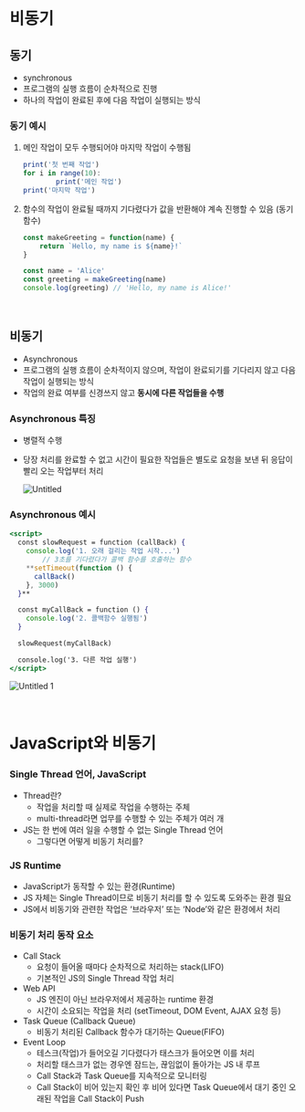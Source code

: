 # 비동기

## 동기
- synchronous
- 프로그램의 실행 흐름이 순차적으로 진행
- 하나의 작업이 완료된 후에 다음 작업이 실행되는 방식

### 동기 예시
1. 메인 작업이 모두 수행되어야 마지막 작업이 수행됨
    ```jsx
    print('첫 번째 작업')
    for i in range(10):
    		print('메인 작업')
    print('마지막 작업')
    ```
    
2. 함수의 작업이 완료될 때까지 기다렸다가 값을 반환해야 계속 진행할 수 있음 (동기 함수)
    ```jsx
    const makeGreeting = function(name) {
    	return `Hello, my name is ${name}!`
    }
    
    const name = 'Alice'
    const greeting = makeGreeting(name)
    console.log(greeting) // 'Hello, my name is Alice!'
    ```

<br>    

## 비동기
- Asynchronous
- 프로그램의 실행 흐름이 순차적이지 않으며, 작업이 완료되기를 기다리지 않고 다음 작업이 실행되는 방식
- 작업의 완료 여부를 신경쓰지 않고 **동시에 다른 작업들을 수행**

### Asynchronous 특징
- 병렬적 수행
- 당장 처리를 완료할 수 없고 시간이 필요한 작업들은 별도로 요청을 보낸 뒤 응답이 빨리 오는 작업부터 처리

    ![Untitled](https://github.com/goldbutnew/TIL/assets/149566915/d18af295-c558-467f-a03b-b59947520684)
    

### Asynchronous 예시
```jsx
<script>
  const slowRequest = function (callBack) {
    console.log('1. 오래 걸리는 작업 시작...')
		// 3초를 기다렸다가 콜백 함수를 호출하는 함수
    **setTimeout(function () { 
      callBack()
    }, 3000)
  }**

  const myCallBack = function () {
    console.log('2. 콜백함수 실행됨')
  }

  slowRequest(myCallBack)

  console.log('3. 다른 작업 실행')
</script>
```
![Untitled 1](https://github.com/goldbutnew/TIL/assets/149566915/794bf075-fe68-4aff-99fe-7cc57088d16f)

<br>

# JavaScript와 비동기

### Single Thread 언어, JavaScript
- Thread란?
    - 작업을 처리할 때 실제로 작업을 수행하는 주체
    - multi-thread라면 업무를 수행할 수 있는 주체가 여러 개
- JS는 한 번에 여러 일을 수행할 수 없는 Single Thread 언어
    - 그렇다면 어떻게 비동기 처리를?

### JS Runtime
- JavaScript가 동작할 수 있는 환경(Runtime)
- JS 자체는 Single Thread이므로 비동기 처리를 할 수 있도록 도와주는 환경 필요
- JS에서 비동기와 관련한 작업은 ‘브라우저’ 또는 ‘Node’와 같은 환경에서 처리

### 비동기 처리 동작 요소
- Call Stack
    - 요청이 들어올 때마다 순차적으로 처리하는 stack(LIFO)
    - 기본적인 JS의 Single Thread 작업 처리
- Web API
    - JS 엔진이 아닌 브라우저에서 제공하는 runtime 환경
    - 시간이 소요되는 작업을 처리 (setTimeout, DOM Event, AJAX 요청 등)
- Task Queue (Callback Queue)
    - 비동기 처리된 Callback 함수가 대기하는 Queue(FIFO)
- Event Loop
    - 테스크(작업)가 들어오길 기다렸다가 태스크가 들어오면 이를 처리
    - 처리할 태스크가 없는 경우엔 잠드는, 끊임없이 돌아가는 JS 내 루프
    - Call Stack과 Task Queue를 지속적으로 모니터링
    - Call Stack이 비어 있는지 확인 후 비어 있다면 Task Queue에서 대기 중인 오래된 작업을 Call Stack이 Push